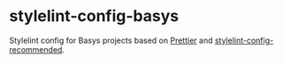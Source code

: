 # stylelint-config-basys
Stylelint config for Basys projects based on [Prettier](https://prettier.io) and [stylelint-config-recommended](https://github.com/stylelint/stylelint-config-recommended).